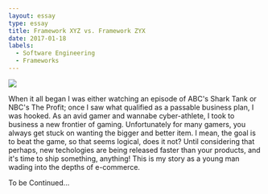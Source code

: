 ```yaml
---
layout: essay
type: essay
title: Framework XYZ vs. Framework ZYX
date: 2017-01-18
labels:
  - Software Engineering
  - Frameworks
---
```


<img class="ui medium rounded image" src="../images/expert.jpg">

When it all began I was either watching an episode of ABC's Shark Tank or NBC's The Profit; once I saw what qualified as a passable business plan, I was hooked. 
As an avid gamer and wannabe cyber-athlete, I took to business a new frontier of gaming. 
Unfortunately for many gamers, you always get stuck on wanting the bigger and better item. I mean, the goal is to beat the game, so that seems logical, does it not?
Until considering that perhaps, new techologies are being released faster than your products, and it's time to ship something, anything! 
This is my story as a young man wading into the depths of e-commerce.

To be Continued...



